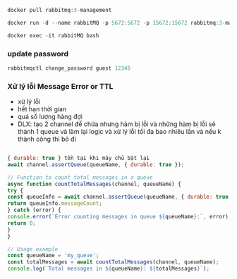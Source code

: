 ```javascript
docker pull rabbitmq:3-management

docker run -d --name rabbitMQ -p 5672:5672 -p 15672:15672 rabbitmq:3-management

docker exec -it rabbitMQ bash
```

### update password

```javascript
rabbitmqctl change_password guest 12345
```

### Xử lý lỗi Message Error or TTL

- xử lý lỗi
- hết hạn thời gian
- quá số lượng hàng đợi
- DLX: tạo 2 channel để chứa nhưng hàm bị lỗi và những hàm bị lỗi sẽ thành 1 queue và làm lại logic và xử lý lỗi tối đa bao nhiêu lần và nếu k thành công thì bỏ đi

```javascript

{ durable: true } tồn tại khi máy chủ bật lại
await channel.assertQueue(queueName, { durable: true });

// Function to count total messages in a queue
async function countTotalMessages(channel, queueName) {
try {
const queueInfo = await channel.assertQueue(queueName, { durable: true });
return queueInfo.messageCount;
} catch (error) {
console.error(`Error counting messages in queue ${queueName}:`, error);
return 0;
}
}

// Usage example
const queueName = 'my_queue';
const totalMessages = await countTotalMessages(channel, queueName);
console.log(`Total messages in ${queueName}: ${totalMessages}`);

```

